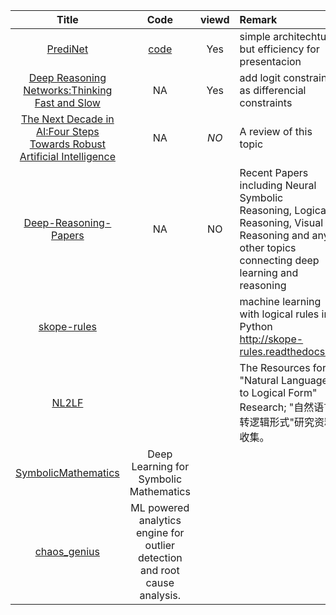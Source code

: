 
| Title | Code | viewd | Remark |
| :----: | :----: | :----: | :---- |
| [PrediNet](https://arxiv.org/pdf/1905.10307.pdf) | [code](https://github.com/deepmind/deepmind-research/tree/master/PrediNet) | Yes | simple architechture but efficiency for presentacion  |
| [Deep Reasoning Networks:Thinking Fast and Slow](https://arxiv.org/abs/1906.00855) | NA | Yes |  add logit constrain as differencial constraints  |
| [The Next Decade in AI:Four Steps Towards Robust Artificial Intelligence](https://arxiv.org/ftp/arxiv/papers/2002/2002.06177.pdf) | NA | *NO* |  A review of this topic  |
|[Deep-Reasoning-Papers](https://github.com/floodsung/Deep-Reasoning-Papers)|NA|NO|Recent Papers including Neural Symbolic Reasoning, Logical Reasoning, Visual Reasoning and any other topics connecting deep learning and reasoning|
|[skope-rules](https://github.com/scikit-learn-contrib/skope-rules)|||machine learning with logical rules in Python http://skope-rules.readthedocs.io|
|[NL2LF](https://github.com/BaeSeulki/NL2LF)|||The Resources for "Natural Language to Logical Form" Research; "自然语言转逻辑形式"研究资料收集。|
|[SymbolicMathematics](https://github.com/facebookresearch/SymbolicMathematics)|Deep Learning for Symbolic Mathematics|
|[chaos_genius](https://github.com/chaos-genius/chaos_genius)|ML powered analytics engine for outlier detection and root cause analysis.|
